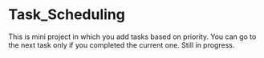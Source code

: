 # Task_Scheduling
This is mini project in which you add tasks based on priority. You can go to the next task only if you completed the current one. Still in progress.
